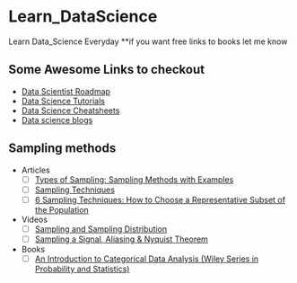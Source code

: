 # Learn_DataScience
Learn Data_Science Everyday
**if you want free links to books let me know

## Some Awesome Links to checkout
 - [Data Scientist Roadmap](https://github.com/MrMimic/data-scientist-roadmap)
 - [Data Science Tutorials](https://github.com/datasciencescoop/Data-Science-Tutorials)
 - [Data Science Cheatsheets](https://github.com/FavioVazquez/ds-cheatsheets)
 - [Data science blogs](https://github.com/rushter/data-science-blogs)

## Sampling methods
  - Articles
      - [ ] [Types of Sampling: Sampling Methods with Examples]( https://www.questionpro.com/blog/types-of-sampling-for-social-research/ ) 
      - [ ] [Sampling Techniques]( https://towardsdatascience.com/sampling-techniques-a4e34111d808 )
      - [ ] [6 Sampling Techniques: How to Choose a Representative Subset of the Population](https://humansofdata.atlan.com/2017/07/6-sampling-techniques-choose-representative-subset/)
  - Videos
      - [ ] [Sampling and Sampling Distribution]( https://www.youtube.com/playlist?list=PLIeGtxpvyG-KdXH-P5N4hMFoyYjbaRiR0 )
      - [ ] [Sampling a Signal, Aliasing & Nyquist Theorem](https://www.youtube.com/watch?v=yWqrx08UeUs)
  - Books
      - [ ] [An Introduction to Categorical Data Analysis (Wiley Series in Probability and Statistics)]( https://www.amazon.in/Introduction-Categorical-Analysis-Probability-Statistics/dp/1119405262/ref=pd_lpo_14_t_0/258-0493293-2503918?_encoding=UTF8&pd_rd_i=1119405262&pd_rd_r=d24afc32-bec4-4819-8d69-a2c985130e17&pd_rd_w=BLmBC&pd_rd_wg=EzuKH&pf_rd_p=5a903e39-3cff-40f0-9a69-33552e242181&pf_rd_r=CKT7WT285645YQZGBEVX&psc=1&refRID=CKT7WT285645YQZGBEVX)
